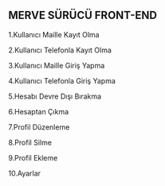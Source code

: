 MERVE SÜRÜCÜ FRONT-END 
---

1.Kullanıcı Maille Kayıt Olma

2.Kullanıcı Telefonla Kayıt Olma

3.Kullanıcı Maille Giriş Yapma

4.Kullanıcı Telefonla Giriş Yapma

5.Hesabı Devre Dışı  Bırakma

6.Hesaptan Çıkma

7.Profil Düzenleme

8.Profil  Silme

9.Profil Ekleme

10.Ayarlar
